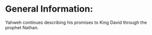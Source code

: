 # General Information:

Yahweh continues describing his promises to King David through the prophet Nathan.